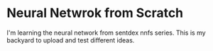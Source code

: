 # Neural Netwrok from Scratch
I'm learning the neural network from sentdex nnfs series.
This is my backyard to upload and test different ideas.
